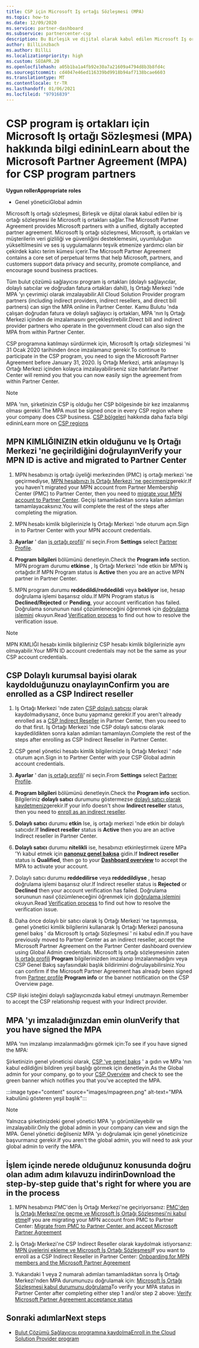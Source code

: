 ```yaml
---
title: CSP için Microsoft Iş ortağı Sözleşmesi (MPA)
ms.topic: how-to
ms.date: 12/09/2020
ms.service: partner-dashboard
ms.subservice: partnercenter-csp
description: Bu Birleşik ve dijital olarak kabul edilen Microsoft Iş ortağı sözleşmesi 'ni (MPA) imzalamak ve doğrulamak için Microsoft CSP iş ortağı gereksinimlerini öğrenin.
author: BillLinzbach
ms.author: BillLi
ms.localizationpriority: high
ms.custom: SEOAPR.20
ms.openlocfilehash: a05b1ba1a4fb92e30a7a21609a4794d8b3b8fd4c
ms.sourcegitcommit: cd4047e46ed116339bd9918b94af7138bcae6603
ms.translationtype: MT
ms.contentlocale: tr-TR
ms.lasthandoff: 01/06/2021
ms.locfileid: "97916839"
---
```

# <a name="learn-about-the-microsoft-partner-agreement-mpa-for-csp-program-partners"></a><span data-ttu-id="2ba5c-103">CSP program iş ortakları için Microsoft Iş ortağı Sözleşmesi (MPA) hakkında bilgi edinin</span><span class="sxs-lookup"><span data-stu-id="2ba5c-103">Learn about the Microsoft Partner Agreement (MPA) for CSP program partners</span></span>

<span data-ttu-id="2ba5c-104">**Uygun roller**</span><span class="sxs-lookup"><span data-stu-id="2ba5c-104">**Appropriate roles**</span></span>

- <span data-ttu-id="2ba5c-105">Genel yönetici</span><span class="sxs-lookup"><span data-stu-id="2ba5c-105">Global admin</span></span>

<span data-ttu-id="2ba5c-106">Microsoft Iş ortağı sözleşmesi, Birleşik ve dijital olarak kabul edilen bir iş ortağı sözleşmesi ile Microsoft iş ortakları sağlar.</span><span class="sxs-lookup"><span data-stu-id="2ba5c-106">The Microsoft Partner Agreement provides Microsoft partners with a unified, digitally accepted partner agreement.</span></span> <span data-ttu-id="2ba5c-107">Microsoft Iş ortağı sözleşmesi, Microsoft, iş ortakları ve müşterilerin veri gizliliği ve güvenliğini desteklemesini, uyumluluğun yükseltilmesini ve ses iş uygulamalarını teşvik etmenize yardımcı olan bir çekirdek kalıcı terim kümesi içerir.</span><span class="sxs-lookup"><span data-stu-id="2ba5c-107">The Microsoft Partner Agreement contains a core set of perpetual terms that help Microsoft, partners, and customers support data privacy and security, promote compliance, and encourage sound business practices.</span></span>

<span data-ttu-id="2ba5c-108">Tüm bulut çözümü sağlayıcısı program iş ortakları (dolaylı sağlayıcılar, dolaylı satıcılar ve doğrudan fatura ortakları dahil), Iş Ortağı Merkezi 'nde MPA 'yı çevrimiçi olarak imzalayabilir.</span><span class="sxs-lookup"><span data-stu-id="2ba5c-108">All Cloud Solution Provider program partners (including indirect providers, indirect resellers, and direct bill partners) can sign the MPA online in Partner Center.</span></span> <span data-ttu-id="2ba5c-109">Kamu Bulutu 'nda çalışan doğrudan fatura ve dolaylı sağlayıcı iş ortakları, MPA 'nın Iş Ortağı Merkezi içinden de imzalamasını gerçekleştirebilir.</span><span class="sxs-lookup"><span data-stu-id="2ba5c-109">Direct bill and indirect provider partners who operate in the government cloud can also sign the MPA from within Partner Center.</span></span>

<span data-ttu-id="2ba5c-110">CSP programına katılmayı sürdürmek için, Microsoft Iş ortağı sözleşmesi 'ni 31 Ocak 2020 tarihinden önce imzalamanız gerekir.</span><span class="sxs-lookup"><span data-stu-id="2ba5c-110">To continue to participate in the CSP program, you need to sign the Microsoft Partner Agreement before January 31, 2020.</span></span> <span data-ttu-id="2ba5c-111">İş Ortağı Merkezi, artık anlaşmayı Iş Ortağı Merkezi içinden kolayca imzalayabilirseniz size hatırlatır.</span><span class="sxs-lookup"><span data-stu-id="2ba5c-111">Partner Center will remind you that you can now easily sign the agreement from within Partner Center.</span></span>

>[!NOTE]
><span data-ttu-id="2ba5c-112">MPA 'nın, şirketinizin CSP iş olduğu her CSP bölgesinde bir kez imzalanmış olması gerekir.</span><span class="sxs-lookup"><span data-stu-id="2ba5c-112">The MPA must be signed once in every CSP region where your company does CSP business.</span></span> <span data-ttu-id="2ba5c-113">[CSP bölgeleri](regional-authorization-overview.md) hakkında daha fazla bilgi edinin</span><span class="sxs-lookup"><span data-stu-id="2ba5c-113">Learn more on [CSP regions](regional-authorization-overview.md)</span></span> 

## <a name="verify-your-mpn-id-is-active-and-migrated-to-partner-center"></a><span data-ttu-id="2ba5c-114">MPN KIMLIĞINIZIN etkin olduğunu ve Iş Ortağı Merkezi 'ne geçirildiğini doğrulayın</span><span class="sxs-lookup"><span data-stu-id="2ba5c-114">Verify your MPN ID is active and migrated to Partner Center</span></span>

1. <span data-ttu-id="2ba5c-115">MPN hesabınızı iş ortağı üyeliği merkezinden (PMC) iş ortağı merkezi 'ne geçirmediyse, [MPN hesabınızı Iş Ortağı Merkezi 'ne geçirmeniz](move-pmc-pc-map.md)gerekir.</span><span class="sxs-lookup"><span data-stu-id="2ba5c-115">If you haven't migrated your MPN account from Partner Membership Center (PMC) to Partner Center, then you need to [migrate your MPN account to Partner Center](move-pmc-pc-map.md).</span></span> <span data-ttu-id="2ba5c-116">Geçişi tamamladıktan sonra kalan adımları tamamlayacaksınız.</span><span class="sxs-lookup"><span data-stu-id="2ba5c-116">You will complete the rest of the steps after completing the migration.</span></span> 

1. <span data-ttu-id="2ba5c-117">MPN hesabı kimlik bilgilerinizle Iş Ortağı Merkezi 'nde oturum açın.</span><span class="sxs-lookup"><span data-stu-id="2ba5c-117">Sign in to Partner Center with your MPN account credentials.</span></span>
 
1. <span data-ttu-id="2ba5c-118">**Ayarlar** ' dan [iş ortağı profili](https://partner.microsoft.com/pcv/accountsettings/connectedpartnerprofile)' ni seçin.</span><span class="sxs-lookup"><span data-stu-id="2ba5c-118">From **Settings** select [Partner Profile](https://partner.microsoft.com/pcv/accountsettings/connectedpartnerprofile).</span></span>

1. <span data-ttu-id="2ba5c-119">**Program bilgileri** bölümünü denetleyin.</span><span class="sxs-lookup"><span data-stu-id="2ba5c-119">Check the **Program info** section.</span></span> <span data-ttu-id="2ba5c-120">MPN program durumu **etkinse** , Iş Ortağı Merkezi 'nde etkin bir MPN iş ortağıdır.</span><span class="sxs-lookup"><span data-stu-id="2ba5c-120">If MPN Program status is **Active** then you are an active MPN partner in Partner Center.</span></span>
 
1. <span data-ttu-id="2ba5c-121">MPN program durumu **reddedildi/reddedildi** veya **bekliyor** ise, hesap doğrulama işlemi başarısız oldu.</span><span class="sxs-lookup"><span data-stu-id="2ba5c-121">If MPN Program status is **Declined/Rejected** or **Pending**, your account verification has failed.</span></span> <span data-ttu-id="2ba5c-122">Doğrulama sorununun nasıl çözümleneceğini öğrenmek için [doğrulama işlemini](verification-responses.md) okuyun.</span><span class="sxs-lookup"><span data-stu-id="2ba5c-122">Read [Verification process](verification-responses.md) to find out how to resolve the verification issue.</span></span>



>[!NOTE]
><span data-ttu-id="2ba5c-123">MPN KIMLIĞI hesabı kimlik bilgileriniz CSP hesabı kimlik bilgilerinizle aynı olmayabilir.</span><span class="sxs-lookup"><span data-stu-id="2ba5c-123">Your MPN ID account credentials may not be the same as your CSP account credentials.</span></span>

## <a name="confirm-you-are-enrolled-as-a-csp-indirect-reseller"></a><span data-ttu-id="2ba5c-124">CSP Dolaylı kurumsal bayisi olarak kaydolduğunuzu onaylayın</span><span class="sxs-lookup"><span data-stu-id="2ba5c-124">Confirm you are enrolled as a CSP Indirect reseller</span></span>

1. <span data-ttu-id="2ba5c-125">Iş Ortağı Merkezi 'nde zaten [CSP dolaylı satıcısı](indirect-reseller-tasks-in-partner-center.md) olarak kaydolmadıysanız, önce bunu yapmanız gerekir.</span><span class="sxs-lookup"><span data-stu-id="2ba5c-125">If you aren't already enrolled as a [CSP Indirect Reseller](indirect-reseller-tasks-in-partner-center.md) in Partner Center, then you need to do that first.</span></span> <span data-ttu-id="2ba5c-126">Iş Ortağı Merkezi 'nde CSP dolaylı satıcısı olarak kaydedildikten sonra kalan adımları tamamlayın.</span><span class="sxs-lookup"><span data-stu-id="2ba5c-126">Complete the rest of the steps after enrolling as CSP Indirect Reseller in Partner Center.</span></span>

1. <span data-ttu-id="2ba5c-127">CSP genel yönetici hesabı kimlik bilgilerinizle Iş Ortağı Merkezi ' nde oturum açın.</span><span class="sxs-lookup"><span data-stu-id="2ba5c-127">Sign in to Partner Center with your CSP Global admin account credentials.</span></span>

1. <span data-ttu-id="2ba5c-128">**Ayarlar** ' dan [iş ortağı profili](https://partner.microsoft.com/pcv/accountsettings/partnerprofile)' ni seçin.</span><span class="sxs-lookup"><span data-stu-id="2ba5c-128">From **Settings** select [Partner Profile](https://partner.microsoft.com/pcv/accountsettings/partnerprofile).</span></span>

1. <span data-ttu-id="2ba5c-129">**Program bilgileri** bölümünü denetleyin.</span><span class="sxs-lookup"><span data-stu-id="2ba5c-129">Check the **Program info** section.</span></span> <span data-ttu-id="2ba5c-130">Bilgileriniz **dolaylı satıcı** durumunu göstermezse [dolaylı satıcı olarak kaydetmeniz](indirect-reseller-tasks-in-partner-center.md)gerekir.</span><span class="sxs-lookup"><span data-stu-id="2ba5c-130">If your info doesn't show **Indirect reseller** status, then you need to [enroll as an indirect reseller](indirect-reseller-tasks-in-partner-center.md).</span></span>

1. <span data-ttu-id="2ba5c-131">**Dolaylı satıcı** durumu **etkin** Ise, iş ortağı merkezi 'nde etkin bir dolaylı satıcıdır.</span><span class="sxs-lookup"><span data-stu-id="2ba5c-131">If  **Indirect reseller** status is **Active** then you are an active Indirect reseller in Partner Center.</span></span>
 
4. <span data-ttu-id="2ba5c-132">**Dolaylı satıcı** durumu **nitelikli** ise, hesabınızı etkinleştirmek üzere MPa 'Yı kabul etmek için [**panonuz genel bakışa**](https://partner.microsoft.com/pcv/dashboard/overview) gidin.</span><span class="sxs-lookup"><span data-stu-id="2ba5c-132">If  **Indirect reseller** status is **Qualified**, then go to your [**Dashboard overview**](https://partner.microsoft.com/pcv/dashboard/overview) to accept the MPA to activate your account.</span></span>
 
1. <span data-ttu-id="2ba5c-133">Dolaylı satıcı durumu **reddedilirse** veya **reddedildiyse** , hesap doğrulama işlemi başarısız olur.</span><span class="sxs-lookup"><span data-stu-id="2ba5c-133">If Indirect reseller status is **Rejected** or **Declined** then your account verification has failed.</span></span> <span data-ttu-id="2ba5c-134">Doğrulama sorununun nasıl çözümleneceğini öğrenmek için [doğrulama işlemini](verification-responses.md) okuyun.</span><span class="sxs-lookup"><span data-stu-id="2ba5c-134">Read [Verification process](verification-responses.md) to find out how to resolve the verification issue.</span></span>

1. <span data-ttu-id="2ba5c-135">Daha önce dolaylı bir satıcı olarak Iş Ortağı Merkezi 'ne taşınmışsa, genel yönetici kimlik bilgilerini kullanarak Iş Ortağı Merkezi panosuna genel bakış ' da Microsoft Iş ortağı Sözleşmesi ' ni kabul edin.</span><span class="sxs-lookup"><span data-stu-id="2ba5c-135">If you have previously moved to Partner Center as an indirect reseller, accept the Microsoft Partner Agreement on the Partner Center dashboard overview using Global Admin credentials.</span></span> <span data-ttu-id="2ba5c-136">Microsoft Iş ortağı sözleşmesinin zaten [Iş ortağı profili](https://partner.microsoft.com/pcv/accountsettings/partnerprofile) **Program** bilgilerinizden imzalanıp Imzalanmadığını veya CSP Genel Bakış sayfasındaki başlık bildirimini doğrulayabilirsiniz.</span><span class="sxs-lookup"><span data-stu-id="2ba5c-136">You can confirm if the Microsoft Partner Agreement has already been signed from [Partner profile](https://partner.microsoft.com/pcv/accountsettings/partnerprofile) **Program info** or the banner notification on the CSP Overview page.</span></span>

<span data-ttu-id="2ba5c-137">CSP ilişki isteğini dolaylı sağlayıcınızda kabul etmeyi unutmayın.</span><span class="sxs-lookup"><span data-stu-id="2ba5c-137">Remember to accept the CSP relationship request with your Indirect provider.</span></span>

## <a name="verify-that-you-have-signed-the-mpa"></a><span data-ttu-id="2ba5c-138">MPA 'yı imzaladığınızdan emin olun</span><span class="sxs-lookup"><span data-stu-id="2ba5c-138">Verify that you have signed the MPA</span></span>

<span data-ttu-id="2ba5c-139">MPA 'nın imzalanıp imzalanmadığını görmek için:</span><span class="sxs-lookup"><span data-stu-id="2ba5c-139">To see if you have signed the MPA:</span></span>

 <span data-ttu-id="2ba5c-140">Şirketinizin genel yöneticisi olarak, [CSP 'ye genel bakış](https://partner.microsoft.com/pcv/dashboard/overview) ' a gıdın ve MPa 'nın kabul edildiğini bildiren yeşil başlığı görmek için denetleyin.</span><span class="sxs-lookup"><span data-stu-id="2ba5c-140">As the Global admin for your company, go to your [CSP Overview](https://partner.microsoft.com/pcv/dashboard/overview) and check to see the green banner which notifies you that you've accepted the MPA.</span></span>

 
:::image type="content" source="images/mpagreen.png" alt-text="MPA kabulünü gösteren yeşil başlık":::

>[!NOTE]
><span data-ttu-id="2ba5c-142">Yalnızca şirketinizdeki genel yönetici MPA 'yı görüntüleyebilir ve imzalayabilir.</span><span class="sxs-lookup"><span data-stu-id="2ba5c-142">Only the global admin in your company can view and sign the MPA.</span></span> <span data-ttu-id="2ba5c-143">Genel yönetici değilseniz MPA 'yı doğrulamak için genel yöneticinize başvurmanız gerekir.</span><span class="sxs-lookup"><span data-stu-id="2ba5c-143">If you aren't the global admin, you will need to ask your global admin to verify the MPA.</span></span>


## <a name="download-the-step-by-step-guide-thats-right-for-where-you-are-in-the-process"></a><span data-ttu-id="2ba5c-144">İşlem içinde nerede olduğunuz konusunda doğru olan adım adım kılavuzu indirin</span><span class="sxs-lookup"><span data-stu-id="2ba5c-144">Download the step-by-step guide that's right for where you are in the process</span></span>

1. <span data-ttu-id="2ba5c-145">MPN hesabınızı PMC'den İş Ortağı Merkezi'ne geçiriyorsanız: [PMC'den İş Ortağı Merkezi'ne geçme ve Microsoft İş Ortağı Sözleşmesi'ni kabul etme](https://assetsprod.microsoft.com/mpn/migrate-pmc-pc-mpa-guide.pptx)</span><span class="sxs-lookup"><span data-stu-id="2ba5c-145">If you are migrating your MPN account from PMC to Partner Center: [Migrate from PMC to Partner Center, and accept Microsoft Partner Agreement](https://assetsprod.microsoft.com/mpn/migrate-pmc-pc-mpa-guide.pptx)</span></span>

2. <span data-ttu-id="2ba5c-146">İş Ortağı Merkezi'ne CSP Indirect Reseller olarak kaydolmak istiyorsanız: [MPN üyelerini ekleme ve Microsoft İş Ortağı Sözleşmesi](https://assetsprod.microsoft.com/mpn/onboard-pc-csp-mpn-mpa-guide.pptx)</span><span class="sxs-lookup"><span data-stu-id="2ba5c-146">If you want to enroll as a CSP Indirect Reseller in Partner Center: [Onboarding for MPN members and the Microsoft Partner Agreement](https://assetsprod.microsoft.com/mpn/onboard-pc-csp-mpn-mpa-guide.pptx)</span></span>

3. <span data-ttu-id="2ba5c-147">Yukarıdaki 1 veya 2 numaralı adımları tamamladıktan sonra İş Ortağı Merkezi'nden MPA durumunuzu doğrulamak için: [Microsoft İş Ortağı Sözleşmesi kabul durumunu doğrulama](https://assetsprod.microsoft.com/mpn/verify-mpa-acceptance-status.pptx)</span><span class="sxs-lookup"><span data-stu-id="2ba5c-147">To verify your MPA status in Partner Center after completing either step 1 and/or step 2 above: [Verify Microsoft Partner Agreement acceptance status](https://assetsprod.microsoft.com/mpn/verify-mpa-acceptance-status.pptx)</span></span>
 
## <a name="next-steps"></a><span data-ttu-id="2ba5c-148">Sonraki adımlar</span><span class="sxs-lookup"><span data-stu-id="2ba5c-148">Next steps</span></span>

- [<span data-ttu-id="2ba5c-149">Bulut Çözümü Sağlayıcısı programına kaydolma</span><span class="sxs-lookup"><span data-stu-id="2ba5c-149">Enroll in the Cloud Solution Provider program</span></span>](enrolling-in-the-csp-program.md)
